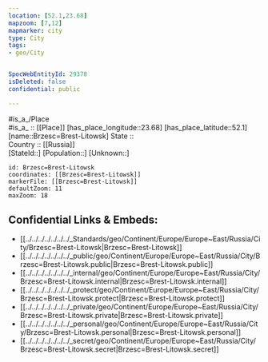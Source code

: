 ```yaml
---
location: [52.1,23.68] 
mapzoom: [7,12] 
mapmarker: city 
type: City
tags:
- geo/City


SpocWebEntityId: 29378
isDeleted: false
confidential: public

---
```

#is_a_/Place  
#is_a_ :: [[Place]] 
[has_place_longitude::23.68] 
[has_place_latitude::52.1] 
[name::Brzesc=Brest-Litowsk] 
State ::  
Country :: [[Russia]]  
[StateId::] 
[Population::] 
[Unknown::] 


```leaflet
id: Brzesc=Brest-Litowsk
coordinates: [[Brzesc=Brest-Litowsk]] 
markerFile: [[Brzesc=Brest-Litowsk]] 
defaultZoom: 11 
maxZoom: 18
```


## Confidential Links & Embeds: 
- [[../../../../../../../_Standards/geo/Continent/Europe/Europe~East/Russia/City/Brzesc=Brest-Litowsk|Brzesc=Brest-Litowsk]] 
- [[../../../../../../../_public/geo/Continent/Europe/Europe~East/Russia/City/Brzesc=Brest-Litowsk.public|Brzesc=Brest-Litowsk.public]] 
- [[../../../../../../../_internal/geo/Continent/Europe/Europe~East/Russia/City/Brzesc=Brest-Litowsk.internal|Brzesc=Brest-Litowsk.internal]] 
- [[../../../../../../../_protect/geo/Continent/Europe/Europe~East/Russia/City/Brzesc=Brest-Litowsk.protect|Brzesc=Brest-Litowsk.protect]] 
- [[../../../../../../../_private/geo/Continent/Europe/Europe~East/Russia/City/Brzesc=Brest-Litowsk.private|Brzesc=Brest-Litowsk.private]] 
- [[../../../../../../../_personal/geo/Continent/Europe/Europe~East/Russia/City/Brzesc=Brest-Litowsk.personal|Brzesc=Brest-Litowsk.personal]] 
- [[../../../../../../../_secret/geo/Continent/Europe/Europe~East/Russia/City/Brzesc=Brest-Litowsk.secret|Brzesc=Brest-Litowsk.secret]] 
